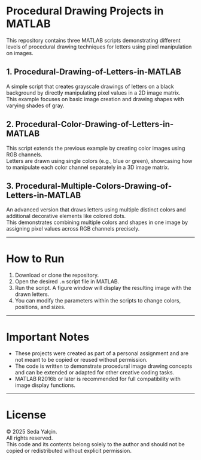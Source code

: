# Procedural Drawing Projects in MATLAB

This repository contains three MATLAB scripts demonstrating different levels of procedural drawing techniques for letters using pixel manipulation on images.

## 1. Procedural-Drawing-of-Letters-in-MATLAB

A simple script that creates grayscale drawings of letters on a black background by directly manipulating pixel values in a 2D image matrix.  
This example focuses on basic image creation and drawing shapes with varying shades of gray.

## 2. Procedural-Color-Drawing-of-Letters-in-MATLAB

This script extends the previous example by creating color images using RGB channels.  
Letters are drawn using single colors (e.g., blue or green), showcasing how to manipulate each color channel separately in a 3D image matrix.

## 3. Procedural-Multiple-Colors-Drawing-of-Letters-in-MATLAB

An advanced version that draws letters using multiple distinct colors and additional decorative elements like colored dots.  
This demonstrates combining multiple colors and shapes in one image by assigning pixel values across RGB channels precisely.


---

# How to Run

1. Download or clone the repository.
2. Open the desired `.m` script file in MATLAB.
3. Run the script. A figure window will display the resulting image with the drawn letters.
4. You can modify the parameters within the scripts to change colors, positions, and sizes.

---

# Important Notes

- These projects were created as part of a personal assignment and are not meant to be copied or reused without permission.
- The code is written to demonstrate procedural image drawing concepts and can be extended or adapted for other creative coding tasks.
- MATLAB R2016b or later is recommended for full compatibility with image display functions.

---

# License

© 2025 Seda Yalçin.  
All rights reserved.  
This code and its contents belong solely to the author and should not be copied or redistributed without explicit permission.

